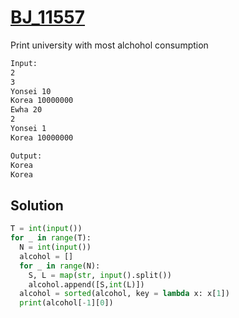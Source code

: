# [BJ_11557](https://acmicpc.net/problem/11557)

Print university with most alchohol consumption

```txt
Input:
2
3
Yonsei 10
Korea 10000000
Ewha 20
2
Yonsei 1
Korea 10000000

Output:
Korea
Korea
```

## Solution

```py
T = int(input())
for _ in range(T):
  N = int(input())
  alcohol = []
  for _ in range(N):
    S, L = map(str, input().split())
    alcohol.append([S,int(L)])
  alcohol = sorted(alcohol, key = lambda x: x[1])
  print(alcohol[-1][0])
```
